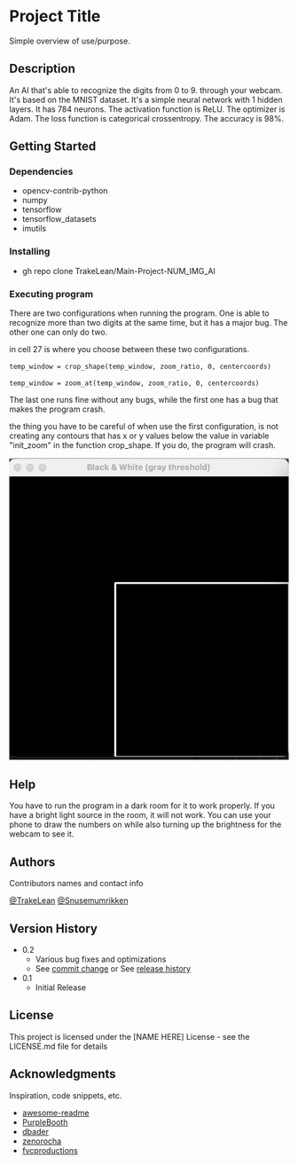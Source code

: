 # Project Title

Simple overview of use/purpose.

## Description

An AI that's able to recognize the digits from 0 to 9. through your webcam. It's based on the MNIST dataset. It's a simple neural network with 1 hidden layers. It has 784 neurons. The activation function is ReLU. The optimizer is Adam. The loss function is categorical crossentropy. The accuracy is 98%.

## Getting Started

### Dependencies

* opencv-contrib-python 
* numpy
* tensorflow
* tensorflow_datasets
* imutils

### Installing

* gh repo clone TrakeLean/Main-Project-NUM_IMG_AI

### Executing program

There are two configurations when running the program. One is able to recognize more than two digits at the same time, but it has a major bug. The other one can only do two.

in cell 27 is where you choose between these two configurations.
```
temp_window = crop_shape(temp_window, zoom_ratio, 0, centercoords)
```
```
temp_window = zoom_at(temp_window, zoom_ratio, 0, centercoords)
```
The last one runs fine without any bugs, while the first one has a bug that makes the program crash.

the thing you have to be careful of when use the first configuration, is not creating any contours that has x or y values below the value in variable "init_zoom" in the function crop_shape. If you do, the program will crash.

![Alt text](readmeImgs/boundaries.png?raw=true "Title")
## Help

You have to run the program in a dark room for it to work properly. If you have a bright light source in the room, it will not work. You can use your phone to draw the numbers on while also turning up the brightness for the webcam to see it.



## Authors

Contributors names and contact info

[@TrakeLean](https://github.com/TrakeLean)
[@Snusemumrikken](https://github.com/Snusemumrikken)

## Version History

* 0.2
    * Various bug fixes and optimizations
    * See [commit change]() or See [release history]()
* 0.1
    * Initial Release

## License

This project is licensed under the [NAME HERE] License - see the LICENSE.md file for details

## Acknowledgments

Inspiration, code snippets, etc.
* [awesome-readme](https://github.com/matiassingers/awesome-readme)
* [PurpleBooth](https://gist.github.com/PurpleBooth/109311bb0361f32d87a2)
* [dbader](https://github.com/dbader/readme-template)
* [zenorocha](https://gist.github.com/zenorocha/4526327)
* [fvcproductions](https://gist.github.com/fvcproductions/1bfc2d4aecb01a834b46)